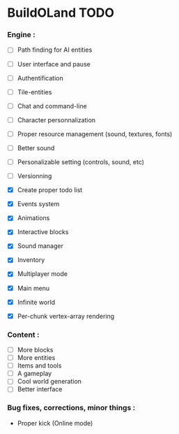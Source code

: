 # BuildOLand TODO

### Engine :

- [ ] Path finding for AI entities
- [ ] User interface and pause
- [ ] Authentification
- [ ] Tile-entities
- [ ] Chat and command-line
- [ ] Character personnalization
- [ ] Proper resource management (sound, textures, fonts)
- [ ] Better sound
- [ ] Personalizable setting (controls, sound, etc)
- [ ] Versionning

- [x] Create proper todo list
- [x] Events system
- [x] Animations
- [x] Interactive blocks
- [x] Sound manager
- [x] Inventory
- [x] Multiplayer mode
- [x] Main menu
- [x] Infinite world
- [x] Per-chunk vertex-array rendering

### Content :

- [ ] More blocks
- [ ] More entities
- [ ] Items and tools
- [ ] A gameplay
- [ ] Cool world generation
- [ ] Better interface

### Bug fixes, corrections, minor things :

- Proper kick (Online mode)